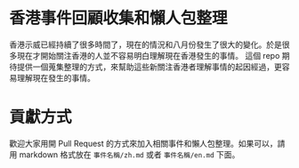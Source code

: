 # 香港事件回顧收集和懶人包整理

香港示威已經持續了很多時間了，現在的情況和八月份發生了很大的變化。於是很多現在才開始關注香港的人並不容易明白理解現在香港發生的事情。
這個 repo 期待提供一個蒐集整理的方式，來幫助這些新關注香港者理解事情的起因經過，更容易理解現在發生的事情。

# 貢獻方式

歡迎大家用開 Pull Request 的方式來加入相關事件和懶人包整理。如果可以，請用 markdown 格式放在 `事件名稱/zh.md` 或者 `事件名稱/en.md` 下面。



